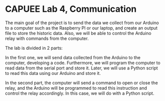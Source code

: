 # CAPUEE Lab 4, Communication
The main goal of the project is to send the data we collect from our Arduino to a computer such as the Raspberry PI or our laptop, and create an output file to store the historic data. Also, we will be able to control the Arduino relay with commands from the computer.

The lab is divided in 2 parts:

In the first one, we will send data collected from the Arduino to the computer, developing a code.  Furthermore, we will program the computer to read data from the serial port and store it. Later, we will use a Python script to read this data using our Arduino and store it.

In the second part, the computer will send a command to open or close the relay, and the Arduino will be programmed to read this instruction and control the relay accordingly.  In this case, we will do with a Python script. 

